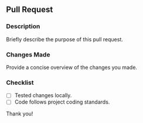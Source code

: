 ## Pull Request

### Description

Briefly describe the purpose of this pull request.

### Changes Made

Provide a concise overview of the changes you made.

### Checklist

- [ ] Tested changes locally.
- [ ] Code follows project coding standards.

Thank you!
